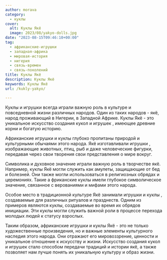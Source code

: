 ```yaml
---
author: morava
category:
  - куклы
cover:
  alt: Куклы Якё
  image: 2023/08/yakyo-dolls.jpg
date: "2023-08-15T09:46:10+00:00"
tag:
  - африканские-игрушки
  - западная-африка
  - мировая-история
  - нигерия
  - связь-времен
  - связь-поколений
title: Куклы Якё
description: Куклы Якё
keywords: Куклы Якё
url: /kukly-yakyo/

---
```

Куклы и игрушки всегда играли важную роль в культуре и повседневной жизни различных народов. Один из таких народов \- якё, народ проживающий в Нигерии, в Западной Африке. Куклы Якё \- это уникальное искусство создания кукол и игрушек , имеющее древние корни и богатую историю.

Африканские игрушки и куклы глубоко пропитаны природой и культурными обычаями этого народа. Якё изготавливали игрушки , изображающие животных, птиц, рыб и даже человеческие фигурки, передавая через свои творения свои представления о мире вокруг.

Символика и духовное значение играли важную роль в творчестве якё. Например, куклы Якё могли служить как амулеты, защищающие от бед и болезней. Они также могли использоваться в религиозных обрядах и церемониях. Такие а фриканские куклы имели глубокое символическое значение, связанное с верованиями и мифами этого народа.

Особое место в традиционной культуре Якё занимали игрушки и куклы , создаваемые для различных ритуалов и празднеств. Одним из примеров являются куклы, создаваемые во время их обрядов инициации. Эти куклы могли служить важной роли в процессе перехода молодых людей к статусу взрослых.

Таким образом, африканские игрушки и куклы Якё \- это не только художественные произведения, но и важные элементы культурного наследия этого народа. Они отражают его мировоззрение, ценности и уникальное отношение к искусству и жизни. Искусство создания кукол и игрушек стало способом передачи традиций и истории якё, а также позволяет нам лучше понять их уникальную культуру и образ жизни.
